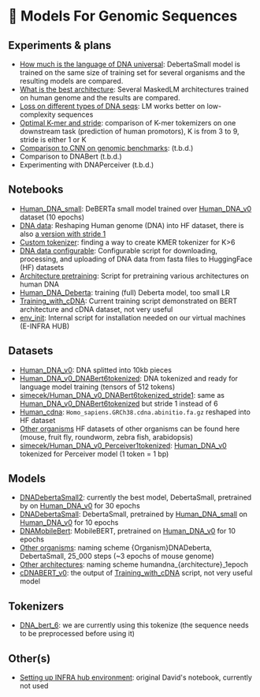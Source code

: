 # 🤗 Models For Genomic Sequences

## Experiments & plans

* [How much is the language of DNA universal](experiments/organisms/Results_organisms.ipynb): DebertaSmall model is trained on the same size of training set for several organisms and the resulting models are compared. 
* [What is the  best architecture](experiments/architectures/Results_architectures.ipynb): Several MaskedLM architectures trained on human genome and the results are compared.
* [Loss on different types of DNA seqs](experiments/low_complexity_seq_loss/): LM works better on low-complexity sequences
* [Optimal K-mer and stride](experiments/kmer_tokenization/): comparison of K-mer tokemizers on one downstream task (prediction of human promotors), K is from 3 to 9, stride is either 1 or K
* [Comparison to CNN on genomic benchmarks](): (t.b.d.)
* Comparison to DNABert (t.b.d.)
* Experimenting with DNAPerceiver (t.b.d.)


## Notebooks

* [Human_DNA_small](models/Human_DNA_small.ipynb): DeBERTa small model trained over [Human_DNA_v0](https://huggingface.co/datasets/simecek/Human_DNA_v0) dataset (10 epochs)
* [DNA data](data/DNA_data.ipynb): Reshaping Human genome (DNA) into HF dataset, there is also [a version with stride 1](data/DNA_data2.ipynb)
* [Custom tokenizer](experiments/kmer_tokenization/Custom_Tokenizer.ipynb): finding a way to create KMER tokenizer for K>6 
* [DNA data configurable](experiments/organisms/DNA_data_configurable.ipynb): Configurable script for downloading, processing, and uploading of DNA data from fasta files to HuggingFace (HF) datasets
* [Architecture pretraining](experiments/architectures/architecture_pretraining.ipynb): Script for pretraining various architectures on human DNA
* [Human_DNA_Deberta](experiments/architectures/Human_DNA_Deberta.ipynb): training (full) Deberta model, too small LR
* [Training_with_cDNA](models/Training_with_cDNA.ipynb): Current training script demonstrated on BERT architecture and cDNA dataset, not very useful
* [env_init](env_init.ipynb): Internal script for installation needed on our virtual machines (E-INFRA HUB)


## Datasets

*   [Human_DNA_v0](https://huggingface.co/datasets/simecek/Human_DNA_v0): DNA splitted into 10kb pieces
*   [Human_DNA_v0_DNABert6tokenized](https://huggingface.co/datasets/simecek/Human_DNA_v0_DNABert6tokenized): DNA tokenized and ready for language model training (tensors of 512 tokens)
*   [simecek/Human_DNA_v0_DNABert6tokenized_stride1](https://huggingface.co/datasets/simecek/Human_DNA_v0_DNABert6tokenized_stride1): same as [Human_DNA_v0_DNABert6tokenized](https://huggingface.co/datasets/simecek/Human_DNA_v0_DNABert6tokenized) but stride 1 instead of 6
*   [Human_cdna](https://huggingface.co/datasets/Vlasta/human_cdna): `Homo_sapiens.GRCh38.cdna.abinitio.fa.gz` reshaped into HF dataset 
*   [Other organisms](https://huggingface.co/davidcechak) HF datasets of other organisms can be found here (mouse, fruit fly, roundworm, zebra fish, arabidopsis)
* [simecek/Human_DNA_v0_Perceiver1tokenized](https://huggingface.co/datasets/simecek/Human_DNA_v0_Perceiver1tokenized): [Human_DNA_v0](https://huggingface.co/datasets/simecek/Human_DNA_v0) tokenized for Perceiver model (1 token = 1 bp)

## Models

* [DNADebertaSmall2](https://huggingface.co/simecek/DNADeberta2): currently the best model, DebertaSmall, pretrained by on [Human_DNA_v0](https://huggingface.co/datasets/simecek/Human_DNA_v0) for 30 epochs
* [DNADebertaSmall](https://huggingface.co/simecek/DNADebertaSmall): DebertaSmall, pretrained by [Human_DNA_small](Human_DNA_small.ipynb) on [Human_DNA_v0](https://huggingface.co/datasets/simecek/Human_DNA_v0) for 10 epochs
* [DNAMobileBert](https://huggingface.co/simecek/DNAMobileBert): MobileBERT, pretrained on [Human_DNA_v0](https://huggingface.co/datasets/simecek/Human_DNA_v0) for 10 epochs
* [Other organisms](https://huggingface.co/simecek): naming scheme {Organism}DNADeberta, DebertaSmall, 25_000 steps (~3 epochs of mouse genome)
* [Other architectures](https://huggingface.co/simecek): naming scheme humandna_{architecture}_1epoch
* [cDNABERT_v0](https://huggingface.co/simecek/cDNABERT_v0): the output of [Training_with_cDNA](models/Training_with_cDNA.ipynb) script, not very useful model

## Tokenizers

* [DNA_bert_6](https://huggingface.co/armheb/DNA_bert_6): we are currently using this tokenize (the sequence needs to be preprocessed before using it)

## Other(s)

* [Setting up INFRA hub environment](env_init.ipynb): original David's notebook, currently not used
